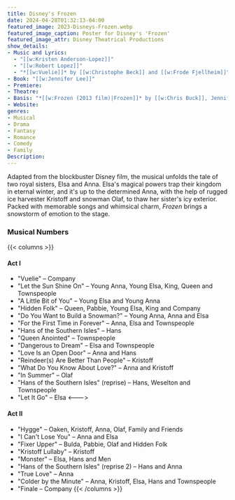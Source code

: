 ```yaml
---
title: Disney's Frozen
date: 2024-04-28T01:32:13-04:00
featured_image: 2023-Disneys-Frozen.webp
featured_image_caption: Poster for Disney's 'Frozen'
featured_image_attr: Disney Theatrical Productions
show_details: 
- Music and Lyrics: 
  - "[[w:Kristen Anderson-Lopez]]"
  - "[[w:Robert Lopez]]"
  - "*[[w:Vuelie]]* by [[w:Christophe Beck]] and [[w:Frode Fjellheim]]"
- Book: "[[w:Jennifer Lee]]"
- Premiere: 
- Theatre: 
- Basis: "*[[w:Frozen (2013 film)|Frozen]]* by [[w:Chris Buck]], Jennifer Lee and Shane Morris"
- Website: 
genres: 
- Musical
- Drama
- Fantasy
- Romance
- Comedy
- Family
Description:
---
```

Adapted from the blockbuster Disney film, the musical unfolds the tale of two royal sisters, Elsa and Anna. Elsa's magical powers trap their kingdom in eternal winter, and it's up to the determined Anna, with the help of rugged ice harvester Kristoff and snowman Olaf, to thaw her sister's icy exterior. Packed with memorable songs and whimsical charm, *Frozen* brings a snowstorm of emotion to the stage.

### Musical Numbers
{{< columns >}} 
#### Act I
- "Vuelie" – Company
- "Let the Sun Shine On" – Young Anna, Young Elsa, King, Queen and Townspeople
- "A Little Bit of You" – Young Elsa and Young Anna
- "Hidden Folk" – Queen, Pabbie, Young Elsa, King and Company
- "Do You Want to Build a Snowman?" – Young Anna, Anna and Elsa
- "For the First Time in Forever" – Anna, Elsa and Townspeople
- "Hans of the Southern Isles" – Hans
- "Queen Anointed" – Townspeople
- "Dangerous to Dream" – Elsa and Townspeople
- "Love Is an Open Door" – Anna and Hans
- "Reindeer(s) Are Better Than People" – Kristoff
- "What Do You Know About Love?" – Anna and Kristoff
- "In Summer" – Olaf
- "Hans of the Southern Isles" (reprise) – Hans, Weselton and Townspeople
- "Let It Go" – Elsa
<--->
#### Act II
- "Hygge" – Oaken, Kristoff, Anna, Olaf, Family and Friends
- "I Can't Lose You" – Anna and Elsa
- "Fixer Upper" – Bulda, Pabbie, Olaf and Hidden Folk
- "Kristoff Lullaby" – Kristoff
- "Monster" – Elsa, Hans and Men
- "Hans of the Southern Isles" (reprise 2) – Hans and Anna
- "True Love" – Anna
- "Colder by the Minute" – Anna, Kristoff, Elsa, Hans and Townspeople
- "Finale – Company
{{< /columns >}} 

